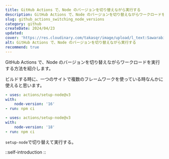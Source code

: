 ```yaml
---
title: GitHub Actions で、Node のバージョンを切り替えながら実行する
description: GitHub Actions で、Node のバージョンを切り替えながらワークロードを実行する方法を紹介します。ビルドする時に、一つのサイトで複数のフレームワークを使っている時なんかに使えると思います。
slug: github_actions_switching_node_versions
category: github
createDate: 2024/04/23
updated: 
cover: 'https://res.cloudinary.com/takasqr/image/upload/l_text:Sawarabi%20Gothic_80_bold:GitHub Actions で、Node のバージョンを切り替えながら実行する,co_rgb:fff,w_620,c_fit/v1712091289/ogp_image_zorhlz.png'
alt: GitHub Actions で、Node のバージョンを切り替えながら実行する
recommend: true
---
```


GitHub Actions で、Node のバージョンを切り替えながらワークロードを実行する方法を紹介します。

ビルドする時に、一つのサイトで複数のフレームワークを使っている時なんかに使えると思います。


```yaml
- uses: actions/setup-node@v3
with:
    node-version: '16'
- run: npm ci

- uses: actions/setup-node@v3
with:
    node-version: '18'
- run: npm ci
```

`setup-node`で切り替えて実行する。

::self-introduction
::